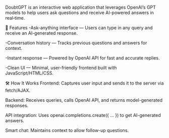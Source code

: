 DoubtGPT is an interactive web application that leverages OpenAI’s GPT models to help users ask questions and receive AI-powered answers in real‑time.

🚀 Features
-Ask-anything interface — Users can type in any query and receive an AI-generated response.

-Conversation history — Tracks previous questions and answers for context.

-Instant response — Powered by OpenAI API for fast and accurate replies.

-Clean UI — Minimal, user-friendly frontend built with JavaScript/HTML/CSS.

🛠️ How It Works
Frontend: Captures user input and sends it to the server via fetch/AJAX.

Backend: Receives queries, calls OpenAI API, and returns model-generated responses.

API integration: Uses openai.completions.create({ ... }) to get AI-generated answers.

Smart chat: Maintains context to allow follow-up questions.
